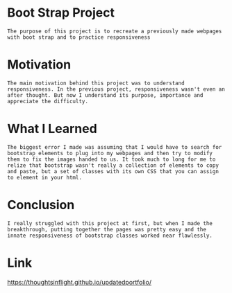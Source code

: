 
# Boot Strap Project
    The purpose of this project is to recreate a previously made webpages with boot strap and to practice responsiveness
# Motivation
    The main motivation behind this project was to understand responsiveness. In the previous project, responsiveness wasn't even an after thought. But now I understand its purpose, importance and appreciate the difficulty.
# What I Learned
    The biggest error I made was assuming that I would have to search for bootstrap elements to plug into my webpages and then try to modify them to fix the images handed to us. It took much to long for me to relize that bootstrap wasn't really a collection of elements to copy and paste, but a set of classes with its own CSS that you can assign to element in your html.
# Conclusion
    I really struggled with this project at first, but when I made the breakthrough, putting together the pages was pretty easy and the innate responsiveness of bootstrap classes worked near flawlessly.
# Link
https://thoughtsinflight.github.io/updatedportfolio/